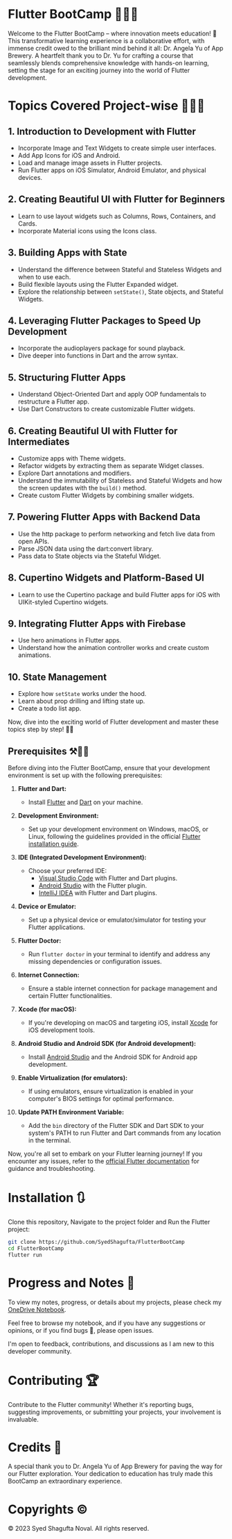 # Flutter BootCamp 🥇✨🎉

Welcome to the Flutter BootCamp – where innovation meets education! 🚀 This transformative learning experience is a collaborative effort, with immense credit owed to the brilliant mind behind it all: Dr. Angela Yu of App Brewery. A heartfelt thank you to Dr. Yu for crafting a course that seamlessly blends comprehensive knowledge with hands-on learning, setting the stage for an exciting journey into the world of Flutter development.

# Topics Covered Project-wise 📂💫📝

## 1. Introduction to Development with Flutter

- Incorporate Image and Text Widgets to create simple user interfaces.
- Add App Icons for iOS and Android.
- Load and manage image assets in Flutter projects.
- Run Flutter apps on iOS Simulator, Android Emulator, and physical devices.

## 2. Creating Beautiful UI with Flutter for Beginners

- Learn to use layout widgets such as Columns, Rows, Containers, and Cards.
- Incorporate Material icons using the Icons class.

## 3. Building Apps with State

- Understand the difference between Stateful and Stateless Widgets and when to use each.
- Build flexible layouts using the Flutter Expanded widget.
- Explore the relationship between `setState()`, State objects, and Stateful Widgets.

## 4. Leveraging Flutter Packages to Speed Up Development

- Incorporate the audioplayers package for sound playback.
- Dive deeper into functions in Dart and the arrow syntax.

## 5. Structuring Flutter Apps

- Understand Object-Oriented Dart and apply OOP fundamentals to restructure a Flutter app.
- Use Dart Constructors to create customizable Flutter widgets.

## 6. Creating Beautiful UI with Flutter for Intermediates

- Customize apps with Theme widgets.
- Refactor widgets by extracting them as separate Widget classes.
- Explore Dart annotations and modifiers.
- Understand the immutability of Stateless and Stateful Widgets and how the screen updates with the `build()` method.
- Create custom Flutter Widgets by combining smaller widgets.

## 7. Powering Flutter Apps with Backend Data

- Use the http package to perform networking and fetch live data from open APIs.
- Parse JSON data using the dart:convert library.
- Pass data to State objects via the Stateful Widget.

## 8. Cupertino Widgets and Platform-Based UI

- Learn to use the Cupertino package and build Flutter apps for iOS with UIKit-styled Cupertino widgets.

## 9. Integrating Flutter Apps with Firebase

- Use hero animations in Flutter apps.
- Understand how the animation controller works and create custom animations.

## 10. State Management

- Explore how `setState` works under the hood.
- Learn about prop drilling and lifting state up.
- Create a todo list app.

Now, dive into the exciting world of Flutter development and master these topics step by step! 🚀✨



## Prerequisites ⚒️👷‍♀️

Before diving into the Flutter BootCamp, ensure that your development environment is set up with the following prerequisites:

1. **Flutter and Dart:**
   - Install [Flutter](https://flutter.dev/docs/get-started/install) and [Dart](https://dart.dev/get-dart) on your machine.

2. **Development Environment:**
   - Set up your development environment on Windows, macOS, or Linux, following the guidelines provided in the official [Flutter installation guide](https://flutter.dev/docs/get-started/install).

3. **IDE (Integrated Development Environment):**
   - Choose your preferred IDE:
     - [Visual Studio Code](https://code.visualstudio.com/) with Flutter and Dart plugins.
     - [Android Studio](https://developer.android.com/studio) with the Flutter plugin.
     - [IntelliJ IDEA](https://www.jetbrains.com/idea/) with Flutter and Dart plugins.

4. **Device or Emulator:**
   - Set up a physical device or emulator/simulator for testing your Flutter applications.

5. **Flutter Doctor:**
   - Run `flutter doctor` in your terminal to identify and address any missing dependencies or configuration issues.

6. **Internet Connection:**
   - Ensure a stable internet connection for package management and certain Flutter functionalities.

7. **Xcode (for macOS):**
   - If you're developing on macOS and targeting iOS, install [Xcode](https://developer.apple.com/xcode/) for iOS development tools.

8. **Android Studio and Android SDK (for Android development):**
   - Install [Android Studio](https://developer.android.com/studio) and the Android SDK for Android app development.

9. **Enable Virtualization (for emulators):**
   - If using emulators, ensure virtualization is enabled in your computer's BIOS settings for optimal performance.

10. **Update PATH Environment Variable:**
    - Add the `bin` directory of the Flutter SDK and Dart SDK to your system's PATH to run Flutter and Dart commands from any location in the terminal.

Now, you're all set to embark on your Flutter learning journey! If you encounter any issues, refer to the [official Flutter documentation](https://flutter.dev/docs) for guidance and troubleshooting.


    
# Installation 🔃
   Clone this repository,
   Navigate to the project folder
   and Run the Flutter project: 

```bash
git clone https://github.com/SyedShagufta/FlutterBootCamp
cd FlutterBootCamp
flutter run
```


# Progress and Notes 📝
  To view my notes, progress, or details about my projects, please check my [OneDrive Notebook](https://1drv.ms/o/s!AlqqC3-X0BNmkkgp4w375sgc8X_K?e=EiOZfZ).
  
  Feel free to browse my notebook, and if you have any suggestions or opinions, or if you find bugs 🐞, please open issues.
  
  I'm open to feedback, contributions, and discussions as I am new to this developer community.

# Contributing 🏆

Contribute to the Flutter community! Whether it's reporting bugs, suggesting improvements, or submitting your projects, your involvement is invaluable. 


# Credits 💫

A special thank you to Dr. Angela Yu of App Brewery for paving the way for our Flutter exploration. Your dedication to education has truly made this BootCamp an extraordinary experience.

# Copyrights ©️

© 2023 Syed Shagufta Noval. All rights reserved.
